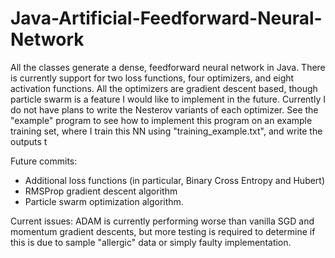 # Java-Artificial-Feedforward-Neural-Network
All the classes generate a dense, feedforward neural network in Java. There is currently support for two loss functions, four optimizers,
and eight activation functions. All the optimizers are gradient descent based, though particle swarm is a feature I would like to implement in the future. 
Currently I do not have plans to write the Nesterov variants of each optimizer. See the "example" program to see how to implement this program on an example 
training set, where I train this NN using "training_example.txt", and write the outputs t

Future commits:
- Additional loss functions (in particular, Binary Cross Entropy and Hubert)
- RMSProp gradient descent algorithm
- Particle swarm optimization algorithm.

Current issues: ADAM is currently performing worse than vanilla SGD and momentum gradient descents, but more testing is required to determine if this is due to sample "allergic" data or simply faulty implementation. 
